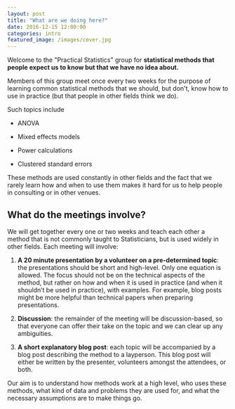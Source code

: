 ```yaml
---
layout: post
title: "What are we doing here?"
date: 2016-12-15 12:00:00
categories: intro
featured_image: /images/cover.jpg
---
```



Welcome to the "Practical Statistics" group for **statistical methods that people expect us to know but that we have no idea about.**

Members of this group meet once every two weeks for the purpose of learning common statistical methods that we should, but don't, know how to use in practice (but that people in other fields think we do). 

Such topics include

* ANOVA

* Mixed effects models

* Power calculations

* Clustered standard errors

These methods are used constantly in other fields and the fact that we rarely learn how and when to use them makes it hard for us to help people in consulting or in other venues.  


## What do the meetings involve?

We will get together every one or two weeks and teach each other a method that is not commonly taught to Statisticians, but is used widely in other fields. Each meeting will involve:

1. **A 20 minute presentation by a volunteer on a pre-determined topic**: the presentations should be short and high-level. Only one equation is allowed. The focus should not be on the technical aspects of the method, but rather on how and when it is used in practice (and when it shouldn’t be used in practice), with examples. For example, blog posts might be more helpful than technical papers when preparing presentations. 

1. **Discussion**: the remainder of the meeting will be discussion-based, so that everyone can offer their take on the topic and we can clear up any ambiguities.

1. **A short explanatory blog post**: each topic will be accompanied by a blog post describing the method to a layperson. This blog post will either be written by the presenter, volunteers amongst the attendees, or both.


Our aim is to understand how methods work at a high level, who uses these methods, what kind of data and problems they are used for, and what the necessary assumptions are to make things go.


